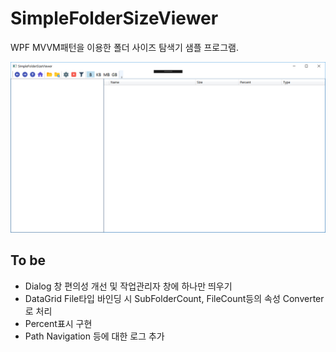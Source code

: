 # SimpleFolderSizeViewer
WPF MVVM패턴을 이용한 폴더 사이즈 탐색기 샘플 프로그램.

![1547127899534](https://github.com/Jay1127/SimpleFolderSizeViewer/blob/develop/Doc/UI.png)



## To be

- Dialog 창 편의성 개선 및 작업관리자 창에 하나만 띄우기
- DataGrid File타입 바인딩 시 SubFolderCount, FileCount등의 속성 Converter로 처리
- Percent표시 구현
- Path Navigation 등에 대한 로그 추가



